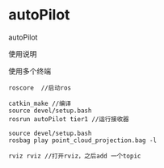 # autoPilot
autoPilot

使用说明

使用多个终端

```
roscore  //启动ros
```

```
catkin_make //编译
source devel/setup.bash 
rosrun autoPilot tier1 //运行接收器
```

```
source devel/setup.bash 
rosbag play point_cloud_projection.bag -l
```

```
rviz rviz //打开rviz，之后add 一个topic
```

